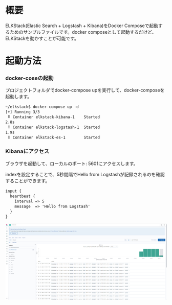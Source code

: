 # 概要
ELKStack(Elastic Search + Logstash + Kibana)をDocker Composeで起動するためのサンプルファイルです。docker composeとして起動するだけど、ELKStackを動かすことが可能です。

# 起動方法


### docker-coseの起動

プロジェクトフォルダでdocker-compose upを実行して、docker-composeを起動します。

```
~/elkstack$ docker-compose up -d
[+] Running 3/3
 ⠿ Container elkstack-kibana-1    Started                                                                          2.8s
 ⠿ Container elkstack-logstash-1  Started                                                                          1.9s
 ⠿ Container elkstack-es-1        Started 
```


### Kibanaにアクセス

ブラウザを起動して、ローカルのポート: 5601にアクセスします。

indexを設定することで、5秒間隔でHello from Logstashが記録されるのを確認することができます。

```
input {
  heartbeat {
    interval => 5
    message  => 'Hello from Logstash'
  }
}
```

![kibana](/images/kibana-gpu.png) 